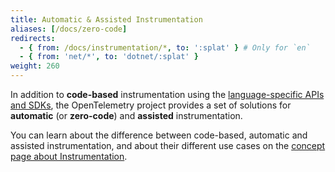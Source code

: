 ```yaml
---
title: Automatic & Assisted Instrumentation
aliases: [/docs/zero-code]
redirects:
  - { from: /docs/instrumentation/*, to: ':splat' } # Only for `en`
  - { from: 'net/*', to: 'dotnet/:splat' }
weight: 260
---
```


In addition to **code-based** instrumentation using the
[language-specific APIs and SDKs](/docs/languages/), the OpenTelemetry project
provides a set of solutions for **automatic** (or **zero-code**) and
**assisted** instrumentation.

You can learn about the difference between code-based, automatic and assisted instrumentation, and about their
different use cases on the
[concept page about Instrumentation](/concepts/instrumentation/).
